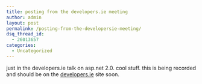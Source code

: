 ```yaml
---
title: posting from the developers.ie meeting
author: admin
layout: post
permalink: /posting-from-the-developersie-meeting/
dsq_thread_id:
  - 26013657
categories:
  - Uncategorized
---
```

just in the developers.ie talk on asp.net 2.0. cool stuff. this is being recorded and should be on the [developers.ie][1] site soon.

 [1]: http://www.developers.ie